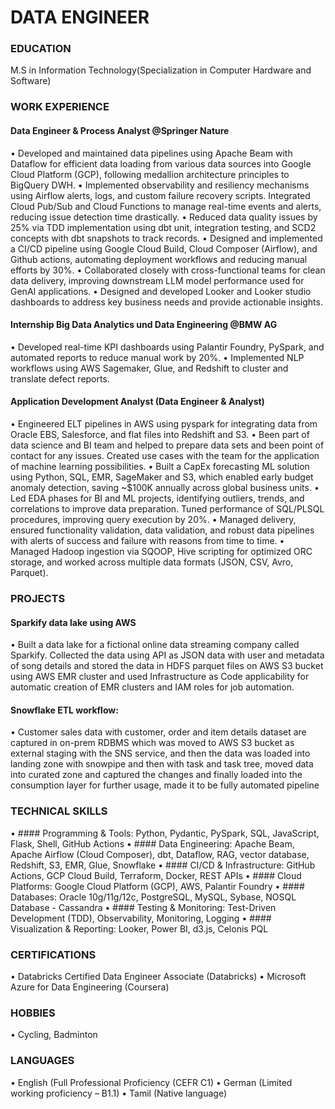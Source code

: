 # DATA ENGINEER

### EDUCATION
M.S in Information Technology(Specialization in Computer Hardware and Software)

### WORK EXPERIENCE
#### Data Engineer & Process Analyst @Springer Nature
•	Developed and maintained data pipelines using Apache Beam with Dataflow for efficient data loading from various data sources into Google Cloud Platform (GCP), following medallion architecture principles to BigQuery DWH.
•	Implemented observability and resiliency mechanisms using Airflow alerts, logs, and custom failure recovery scripts. Integrated Cloud Pub/Sub and Cloud Functions to manage real-time events and alerts, reducing issue detection time drastically. 
•	Reduced data quality issues by 25% via TDD implementation using dbt unit, integration testing, and SCD2 concepts with dbt snapshots to track records.
•	Designed and implemented a CI/CD pipeline using Google Cloud Build, Cloud Composer (Airflow), and Github actions, automating deployment workflows and reducing manual efforts by 30%.
•	Collaborated closely with cross-functional teams for clean data delivery, improving downstream LLM model performance used for GenAI applications.
•	Designed and developed Looker and Looker studio dashboards to address key business needs and provide actionable insights.

#### Internship Big Data Analytics und Data Engineering @BMW AG
•	Developed real-time KPI dashboards using Palantir Foundry, PySpark, and automated reports to reduce manual work by 20%.
•	Implemented NLP workflows using AWS Sagemaker, Glue, and Redshift to cluster and translate defect reports.

#### Application Development Analyst (Data Engineer & Analyst)
•	Engineered ELT pipelines in AWS using pyspark for integrating data from Oracle EBS, Salesforce, and flat files into Redshift and S3.
•	Been part of data science and BI team and helped to prepare data sets and been point of contact for any issues. Created use cases with the team for the application of machine learning possibilities.
•	Built a CapEx forecasting ML solution using Python, SQL, EMR, SageMaker and S3, which enabled early budget anomaly detection, saving ~$100K annually across global business units.
•	Led EDA phases for BI and ML projects, identifying outliers, trends, and correlations to improve data preparation. Tuned performance of SQL/PLSQL procedures, improving query execution by 20%.
•	Managed delivery, ensured functionality validation, data validation, and robust data pipelines with alerts of success and failure with reasons from time to time.
•	Managed Hadoop ingestion via SQOOP, Hive scripting for optimized ORC storage, and worked across multiple data formats (JSON, CSV, Avro, Parquet).

### PROJECTS
#### Sparkify data lake using AWS
•	Built a data lake for a fictional online data streaming company called Sparkify. Collected the data using API as JSON data with user and metadata of song details and stored the data in HDFS parquet files on AWS S3 bucket using AWS EMR cluster and used Infrastructure as Code applicability for automatic creation of EMR clusters and IAM roles for job automation.
#### Snowflake ETL workflow:
•	Customer sales data with customer, order and item details dataset are captured in on-prem RDBMS which was moved to AWS S3 bucket as external staging with the SNS service, and then the data was loaded into landing zone with snowpipe and then with task and task tree, moved data into curated zone and captured the changes and finally loaded into the consumption layer for further usage, made it to be fully automated pipeline

### TECHNICAL SKILLS
 
•	#### Programming & Tools: Python, Pydantic, PySpark, SQL, JavaScript, Flask, Shell, GitHub Actions
•	#### Data Engineering: Apache Beam, Apache Airflow (Cloud Composer), dbt, Dataflow, RAG, vector database, Redshift, S3, EMR, Glue, Snowflake
•	#### CI/CD & Infrastructure: GitHub Actions, GCP Cloud Build, Terraform, Docker, REST APIs
•	#### Cloud Platforms: Google Cloud Platform (GCP), AWS, Palantir Foundry
•	#### Databases: Oracle 10g/11g/12c, PostgreSQL, MySQL, Sybase, NOSQL Database - Cassandra
•	#### Testing & Monitoring: Test-Driven Development (TDD), Observability, Monitoring, Logging
•	#### Visualization & Reporting: Looker, Power BI, d3.js, Celonis PQL
 
 
### CERTIFICATIONS

•	Databricks Certified Data Engineer Associate (Databricks)
•	Microsoft Azure for Data Engineering (Coursera)

 
### HOBBIES

•	Cycling, Badminton
 

### LANGUAGES
•	English (Full Professional Proficiency (CEFR C1)
•	German (Limited working proficiency – B1.1)
•	Tamil (Native language)


